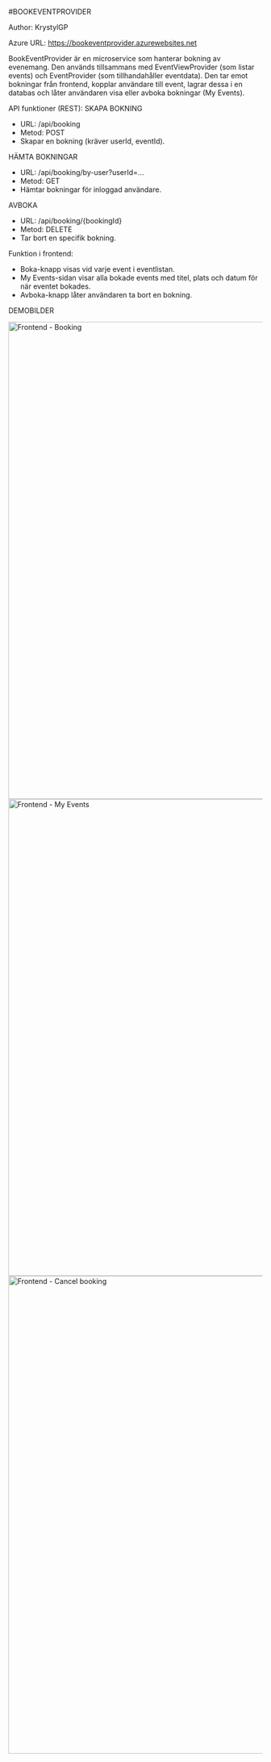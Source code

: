 #BOOKEVENTPROVIDER

Author: KrystylGP

Azure URL: https://bookeventprovider.azurewebsites.net

BookEventProvider är en microservice som hanterar bokning av evenemang. Den används tillsammans med EventViewProvider (som listar events) och EventProvider (som tillhandahåller eventdata).
Den tar emot bokningar från frontend, kopplar användare till event, lagrar dessa i en databas och låter användaren visa eller avboka bokningar (My Events).

API funktioner (REST): 
SKAPA BOKNING
* URL: /api/booking
* Metod: POST
* Skapar en bokning (kräver userId, eventId).

HÄMTA BOKNINGAR 
* URL: /api/booking/by-user?userId=...
* Metod: GET
* Hämtar bokningar för inloggad användare.
  
AVBOKA  
* URL: /api/booking/{bookingId}
* Metod: DELETE
* Tar bort en specifik bokning.

Funktion i frontend:
* Boka-knapp visas vid varje event i eventlistan.
* My Events-sidan visar alla bokade events med titel, plats och datum för när eventet bokades.
* Avboka-knapp låter användaren ta bort en bokning.

DEMOBILDER

<img width="947" alt="Frontend - Booking" src="https://github.com/user-attachments/assets/13ba3e52-69c5-4874-b6cb-6e2ec262ed3b" />

<img width="946" alt="Frontend - My Events" src="https://github.com/user-attachments/assets/348adcb9-6e6e-47cc-b347-8170f51b2075" />

<img width="948" alt="Frontend - Cancel booking" src="https://github.com/user-attachments/assets/80586612-ae3a-4bae-8ff8-5b44211fdc36" />

